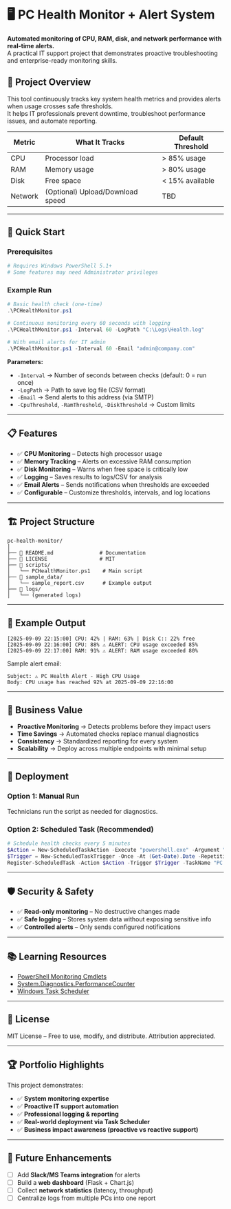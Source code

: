 
# 🖥️ PC Health Monitor + Alert System

**Automated monitoring of CPU, RAM, disk, and network performance with real-time alerts.**  
A practical IT support project that demonstrates proactive troubleshooting and enterprise-ready monitoring skills.

## 🎯 Project Overview

This tool continuously tracks key system health metrics and provides alerts when usage crosses safe thresholds.  
It helps IT professionals prevent downtime, troubleshoot performance issues, and automate reporting.

| Metric | What It Tracks | Default Threshold |
|--------|---------------|-------------------|
| CPU    | Processor load | > 85% usage |
| RAM    | Memory usage   | > 80% usage |
| Disk   | Free space     | < 15% available |
| Network| (Optional) Upload/Download speed | TBD |

---

## 🚀 Quick Start

### Prerequisites
```powershell
# Requires Windows PowerShell 5.1+
# Some features may need Administrator privileges
```

### Example Run
```powershell
# Basic health check (one-time)
.\PCHealthMonitor.ps1

# Continuous monitoring every 60 seconds with logging
.\PCHealthMonitor.ps1 -Interval 60 -LogPath "C:\Logs\Health.log"

# With email alerts for IT admin
.\PCHealthMonitor.ps1 -Interval 60 -Email "admin@company.com"
```

**Parameters:**
- `-Interval` → Number of seconds between checks (default: 0 = run once)
- `-LogPath` → Path to save log file (CSV format)
- `-Email` → Send alerts to this address (via SMTP)
- `-CpuThreshold`, `-RamThreshold`, `-DiskThreshold` → Custom limits

---

## 📋 Features

- ✅ **CPU Monitoring** – Detects high processor usage
- ✅ **Memory Tracking** – Alerts on excessive RAM consumption
- ✅ **Disk Monitoring** – Warns when free space is critically low
- ✅ **Logging** – Saves results to logs/CSV for analysis
- ✅ **Email Alerts** – Sends notifications when thresholds are exceeded
- ✅ **Configurable** – Customize thresholds, intervals, and log locations

---

## 🏗️ Project Structure

```
pc-health-monitor/
│
├── 📄 README.md               # Documentation
├── 📄 LICENSE                 # MIT
├── 📁 scripts/
│   └── PCHealthMonitor.ps1    # Main script
├── 📁 sample_data/
│   └── sample_report.csv      # Example output
├── 📁 logs/
│   └── (generated logs)
```

---

## 📸 Example Output

```
[2025-09-09 22:15:00] CPU: 42% | RAM: 63% | Disk C:: 22% free
[2025-09-09 22:16:00] CPU: 88% ⚠️ ALERT: CPU usage exceeded 85%
[2025-09-09 22:17:00] RAM: 91% ⚠️ ALERT: RAM usage exceeded 80%
```

Sample alert email:
```
Subject: ⚠️ PC Health Alert - High CPU Usage
Body: CPU usage has reached 92% at 2025-09-09 22:16:00
```

---

## 💼 Business Value

- **Proactive Monitoring** → Detects problems before they impact users  
- **Time Savings** → Automated checks replace manual diagnostics  
- **Consistency** → Standardized reporting for every system  
- **Scalability** → Deploy across multiple endpoints with minimal setup  

---

## 🔧 Deployment

### Option 1: Manual Run
Technicians run the script as needed for diagnostics.

### Option 2: Scheduled Task (Recommended)
```powershell
# Schedule health checks every 5 minutes
$Action = New-ScheduledTaskAction -Execute "powershell.exe" -Argument "-File C:\Scripts\PCHealthMonitor.ps1 -Interval 0 -LogPath C:\Logs\Health.log"
$Trigger = New-ScheduledTaskTrigger -Once -At (Get-Date).Date -RepetitionInterval (New-TimeSpan -Minutes 5)
Register-ScheduledTask -Action $Action -Trigger $Trigger -TaskName "PC Health Monitor" -Description "Monitors CPU, RAM, and disk usage"
```

---

## 🛡️ Security & Safety

- ✅ **Read-only monitoring** – No destructive changes made  
- ✅ **Safe logging** – Stores system data without exposing sensitive info  
- ✅ **Controlled alerts** – Only sends configured notifications  

---

## 📚 Learning Resources

- [PowerShell Monitoring Cmdlets](https://learn.microsoft.com/en-us/powershell/)  
- [System.Diagnostics.PerformanceCounter](https://docs.microsoft.com/en-us/dotnet/api/system.diagnostics.performancecounter)  
- [Windows Task Scheduler](https://docs.microsoft.com/en-us/windows/win32/taskschd/about-the-task-scheduler)  

---

## 📄 License

MIT License – Free to use, modify, and distribute. Attribution appreciated.

---

## 🏆 Portfolio Highlights

This project demonstrates:  
- ✅ **System monitoring expertise**  
- ✅ **Proactive IT support automation**  
- ✅ **Professional logging & reporting**  
- ✅ **Real-world deployment via Task Scheduler**  
- ✅ **Business impact awareness (proactive vs reactive support)**  

---

## 🌟 Future Enhancements

- [ ] Add **Slack/MS Teams integration** for alerts  
- [ ] Build a **web dashboard** (Flask + Chart.js)  
- [ ] Collect **network statistics** (latency, throughput)  
- [ ] Centralize logs from multiple PCs into one report  
